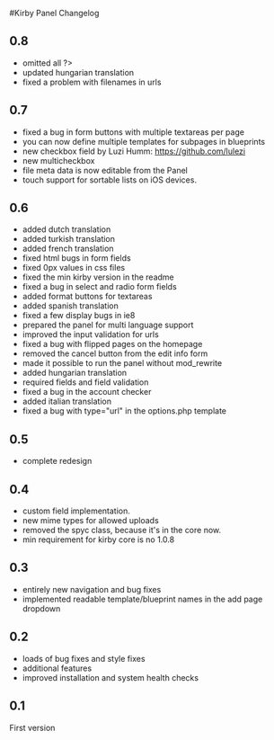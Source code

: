 #Kirby Panel Changelog

## 0.8

- omitted all ?> 
- updated hungarian translation
- fixed a problem with filenames in urls

## 0.7

- fixed a bug in form buttons with multiple textareas per page
- you can now define multiple templates for subpages in blueprints
- new checkbox field by Luzi Humm: https://github.com/lulezi
- new multicheckbox
- file meta data is now editable from the Panel
- touch support for sortable lists on iOS devices. 

## 0.6

- added dutch translation
- added turkish translation 
- added french translation
- fixed html bugs in form fields
- fixed 0px values in css files
- fixed the min kirby version in the readme
- fixed a bug in select and radio form fields
- added format buttons for textareas
- added spanish translation
- fixed a few display bugs in ie8
- prepared the panel for multi language support
- improved the input validation for urls
- fixed a bug with flipped pages on the homepage
- removed the cancel button from the edit info form
- made it possible to run the panel without mod_rewrite
- added hungarian translation
- required fields and field validation
- fixed a bug in the account checker
- added italian translation
- fixed a bug with type="url" in the options.php template

## 0.5

- complete redesign

## 0.4

- custom field implementation. 
- new mime types for allowed uploads
- removed the spyc class, because it's in the core now. 
- min requirement for kirby core is no 1.0.8

## 0.3

- entirely new navigation and bug fixes
- implemented readable template/blueprint names in the add page dropdown 

## 0.2

- loads of bug fixes and style fixes
- additional features
- improved installation and system health checks

## 0.1

First version
